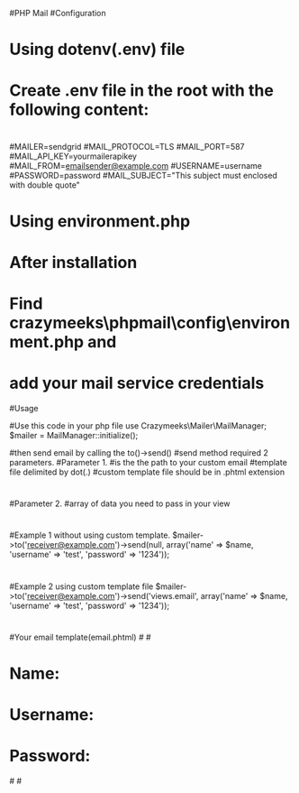 #PHP Mail
#Configuration
#
# Using dotenv(.env) file
# Create .env file in the root with the following content:
#
#MAILER=sendgrid
#MAIL_PROTOCOL=TLS
#MAIL_PORT=587
#MAIL_API_KEY=yourmailerapikey
#MAIL_FROM=emailsender@example.com
#USERNAME=username
#PASSWORD=password
#MAIL_SUBJECT="This subject must enclosed with double quote"
#
# Using environment.php
# After installation
# Find crazymeeks\phpmail\config\environment.php and
# add your mail service credentials

#Usage

#Use this code in your php file
use Crazymeeks\Mailer\MailManager;
$mailer = MailManager::initialize();

#then send email by calling the to()->send()
#send method required 2 parameters.
#Parameter 1.
#is the the path to your custom email
#template file delimited by dot(.)
#custom template file should be in .phtml extension
#
#Parameter 2.
#array of data you need to pass in your view
#
#Example 1 without using custom template.
$mailer->to('receiver@example.com')->send(null, array('name' => $name, 'username' => 'test', 'password' => '1234'));
#
#Example 2 using custom template file
$mailer->to('receiver@example.com')->send('views.email', array('name' => $name, 'username' => 'test', 'password' => '1234'));
#
#Your email template(email.phtml)
#<html>
#<body>
#	Name: <?php echo $name;?>
#	Username: <?php echo $username;?>
#	Password: <?php echo $password;?>
#</body>
#</html>